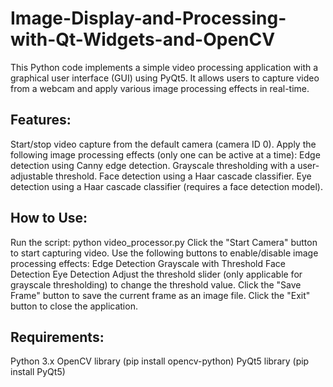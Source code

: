 # Image-Display-and-Processing-with-Qt-Widgets-and-OpenCV
This Python code implements a simple video processing application with a graphical user interface (GUI) using PyQt5. It allows users to capture video from a webcam and apply various image processing effects in real-time.

## Features:

Start/stop video capture from the default camera (camera ID 0).
Apply the following image processing effects (only one can be active at a time):
Edge detection using Canny edge detection.
Grayscale thresholding with a user-adjustable threshold.
Face detection using a Haar cascade classifier.
Eye detection using a Haar cascade classifier (requires a face detection model).

## How to Use:

Run the script: python video_processor.py
Click the "Start Camera" button to start capturing video.
Use the following buttons to enable/disable image processing effects:
Edge Detection
Grayscale with Threshold
Face Detection
Eye Detection
Adjust the threshold slider (only applicable for grayscale thresholding) to change the threshold value.
Click the "Save Frame" button to save the current frame as an image file.
Click the "Exit" button to close the application.

## Requirements:

Python 3.x
OpenCV library (pip install opencv-python)
PyQt5 library (pip install PyQt5)
